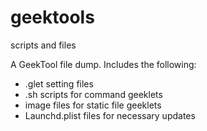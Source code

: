 # geektools
scripts and files

A GeekTool file dump.
Includes the following:
- .glet setting files
- .sh scripts for command geeklets
- image files for static file geeklets
- Launchd.plist files for necessary updates
